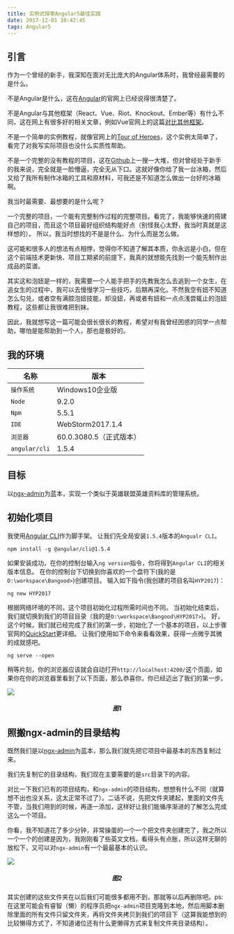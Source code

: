 ```yaml
---
title: 实例式探索Angular5最佳实践
date: 2017-12-01 10:42:45
tags: Angular5
---
```

## 引言
作为一个曾经的新手，我深知在面对无比庞大的Angular体系时，我曾经最需要的是什么。

不是Angular是什么，这在[Angular](https://angular.io)的官网上已经说得很清楚了。

不是Angular与其他框架（React、Vue、Riot、Knockout、Ember等）有什么不同，这在网上有很多好的相关文章，例如Vue官网上的这篇[对比其他框架](https://cn.vuejs.org/v2/guide/comparison.html)。

不是一个简单的实例教程，就像官网上的[Tour of Heroes](https://angular.io/tutorial)，这个实例太简单了，看完了对我写实际项目也没什么实质性帮助。

不是一个完整的没有教程的项目，这在[Github](https://github.com)上一搜一大堆，但对曾经处于新手的我来说，完全就是一脸懵逼，完全无从下口。这就好像你给了我一台冰箱，然后又给了我所有制作冰箱的工具和原材料，可我还是不知道怎么做出一台好的冰箱啊。

我当时最需要、最想要的是什么呢？

一个完整的项目，一个能有完整制作过程的完整项目。看完了，我能够快速的搭建自己的项目，而且这个项目最好组织结构能好点（别怪我心太野，我当时真就是这样想的）。
所以，我当时想找的不是是什么、为什么而是怎么做。

这可能和很多人的想法有点相悖，觉得你不知道了解其本质，你永远是小白。但在这个前端技术更新快、项目工期紧的前提下，我真的就想能先找到一个能先制作出成品的菜谱。

其实这和泡妞是一样的，我需要一个人能手把手的先教我怎么去追到一个女生，在追女生的过程中，我可以去慢慢学习一些技巧，后期再深化。不然我空有妞不知道怎么勾兑，或者空有满腔泡妞技能，却没妞，再或者有妞和一点点浅尝辄止的泡妞教程，这些都让我很难把到妹。

因此，我就想写这一篇可能会很长很长的教程，希望对有我曾经困惑的同学一点帮助，哪怕是能帮助到一个人，那也是极好的。

## 我的环境

名称 | 版本
--- | ---
`操作系统` | Windows10企业版
`Node` | 9.2.0
`Npm` | 5.5.1
`IDE` | WebStorm2017.1.4
`浏览器` |  60.0.3080.5（正式版本）
`angular/cli` | 1.5.4



## 目标
以[ngx-admin](https://github.com/akveo/ngx-admin)为蓝本，实现一个类似于英雄联盟英雄资料库的管理系统。

## 初始化项目
我使用[Angular CLI](https://github.com/angular/angular-cli)作为脚手架。
让我们先全局安装`1.5.4`版本的`Angualr CLI`。
```shell
npm install -g @angular/cli@1.5.4
```
如果安装成功，在你的控制台输入`ng version`指令，你将得到`Angular CLI`的相关版本信息。
在你的控制台下切换到你喜欢的一个盘符下(我的是`D:\workspace\Bangood>`)创建项目。
输入如下指令(我创建的项目名叫`HYP2017`)：
```shell
ng new HYP2017
```
根据网络环境的不同，这个项目初始化过程所需时间也不同。
当初始化结束后，我们就切换到我们的项目目录（我的是`D:\workspace\Bangood\HYP2017>`)。
好，这个时候，我们就已经完成了我们的第一步，初始化了一个基本的项目，以上步骤官网的[QuickStart](https://angular.io/guide/quickstart)更详细。
让我们使用如下命令来看看效果，获得一点微乎其微的成就感吧。

```shell
ng serve --open
```
稍等片刻，你的浏览器应该就会自动打开`http://localhost:4200/`这个页面，如果你在你的浏览器里看到了以下页面，那么恭喜你，你已经迈出了我们的第一步。


![](/blog/images/2000003/0.png)
<h5 style="text-align: center;">图1</h5>

## 照搬ngx-admin的目录结构

既然我们是以[ngx-admin](https://github.com/akveo/ngx-admin)为蓝本，那么我们就先把它项目中最基本的东西复制过来。

我们先复制它的目录结构，我们现在主要需要的是`src`目录下的内容。

对比一下我们已有的项目结构，和`ngx-admin`的项目结构，想想有什么不同（就算想不出也没关系，这太正常不过了）。二话不说，先把文件夹建起，里面的文件先不管，当我们用到的时候，再逐一添加，这样好让我们能循序渐进的了解怎么完成这么一个项目。

你看，我不知道花了多少分钟，非常操蛋的一个一个把文件夹创建完了，我之所以一个一个的创建是因为，我刚刚看了些英文文档，看得头有点胀，所以这样无聊的放松下，又可以对`ngx-admin`有一个最最基本的认识。

![](/blog/images/2000003/3.png)
<h5 style="text-align: center;">图2</h5>

其实创建的这些文件夹在以后我们可能很多都用不到，那就等以后再删除吧。ps:在这里可能会有睿智（懒）的程序员把`ngx-admin`项目克隆到本地，然后用脚本删除里面的所有文件只留文件夹，再将文件夹拷贝到我们的项目下（这算我能想到的比较懒得方式了，不知道诸位还有什么更懒得方式来复制文件夹目录结构）。

